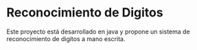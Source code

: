 # Reconocimiento de Digitos

Este proyecto está desarrollado en java y propone un sistema de reconocimiento de digitos a mano escrita.

